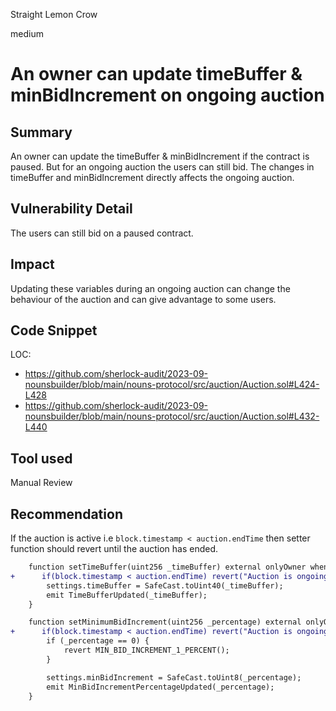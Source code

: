 Straight Lemon Crow

medium

# An owner can update timeBuffer & minBidIncrement on ongoing auction

## Summary
An owner can update the timeBuffer & minBidIncrement if the contract is paused. But for an ongoing auction the users can still bid. The changes in timeBuffer and minBidIncrement directly affects the ongoing auction.

## Vulnerability Detail
The users can still bid on a paused contract.

## Impact
Updating these variables during an ongoing auction can change the behaviour of the auction and can give advantage to some users.

## Code Snippet
LOC:
+ https://github.com/sherlock-audit/2023-09-nounsbuilder/blob/main/nouns-protocol/src/auction/Auction.sol#L424-L428
+ https://github.com/sherlock-audit/2023-09-nounsbuilder/blob/main/nouns-protocol/src/auction/Auction.sol#L432-L440

## Tool used

Manual Review

## Recommendation
If the auction is active i.e `block.timestamp < auction.endTime` then setter function should revert until the auction has ended. 
```diff
    function setTimeBuffer(uint256 _timeBuffer) external onlyOwner whenPaused {
+      if(block.timestamp < auction.endTime) revert("Auction is ongoing");
        settings.timeBuffer = SafeCast.toUint40(_timeBuffer);
        emit TimeBufferUpdated(_timeBuffer);
    }

    function setMinimumBidIncrement(uint256 _percentage) external onlyOwner whenPaused {
+      if(block.timestamp < auction.endTime) revert("Auction is ongoing");
        if (_percentage == 0) {
            revert MIN_BID_INCREMENT_1_PERCENT();
        }

        settings.minBidIncrement = SafeCast.toUint8(_percentage);
        emit MinBidIncrementPercentageUpdated(_percentage);
    }
```